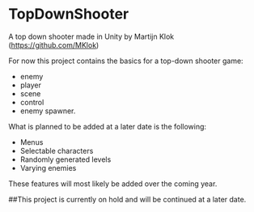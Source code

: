 # TopDownShooter
A top down shooter made in Unity by Martijn Klok (https://github.com/MKlok)

For now this project contains the basics for a top-down shooter game: 
 - enemy
 - player
 - scene 
 - control 
 - enemy spawner. 

What is planned to be added at a later date is the following:
 - Menus
 - Selectable characters
 - Randomly generated levels
 - Varying enemies

These features will most likely be added over the coming year.

##This project is currently on hold and will be continued at a later date.
